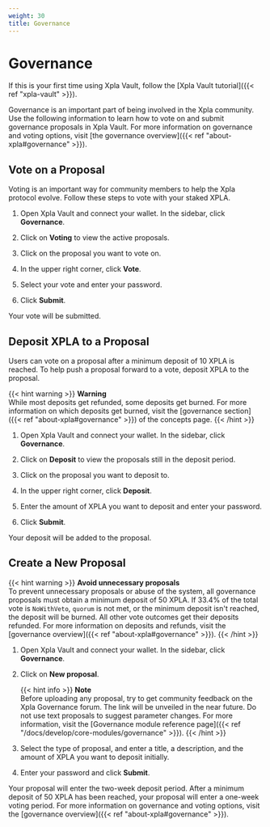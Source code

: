 ```yaml
---
weight: 30
title: Governance
---
```


# Governance

If this is your first time using Xpla Vault, follow the [Xpla Vault tutorial]({{< ref "xpla-vault" >}}).

Governance is an important part of being involved in the Xpla community. Use the following information to learn how to vote on and submit governance proposals in Xpla Vault. For more information on governance and voting options, visit [the governance overview]({{< ref "about-xpla#governance" >}}).

## Vote on a Proposal

Voting is an important way for community members to help the Xpla protocol evolve. Follow these steps to vote with your staked XPLA.

1. Open Xpla Vault and connect your wallet. In the sidebar, click **Governance**.

2. Click on **Voting** to view the active proposals.

3. Click on the proposal you want to vote on.

4. In the upper right corner, click **Vote**.

5. Select your vote and enter your password.

6. Click **Submit**.

Your vote will be submitted.

## Deposit XPLA to a Proposal

Users can vote on a proposal after a minimum deposit of 10 XPLA is reached. To help push a proposal forward to a vote, deposit XPLA to the proposal.

{{< hint warning >}}
**Warning**  
While most deposits get refunded, some deposits get burned. For more information on which deposits get burned, visit the [governance section]({{< ref "about-xpla#governance" >}}) of the concepts page.
{{< /hint >}}

1. Open Xpla Vault and connect your wallet. In the sidebar, click **Governance**.

2. Click on **Deposit** to view the proposals still in the deposit period.

3. Click on the proposal you want to deposit to.

4. In the upper right corner, click **Deposit**.

5. Enter the amount of XPLA you want to deposit and enter your password.

6.  Click **Submit**.

Your deposit will be added to the proposal.

## Create a New Proposal

{{< hint warning >}}
**Avoid unnecessary proposals**  
To prevent unnecessary proposals or abuse of the system, all governance proposals must obtain a minimum deposit of 50 XPLA. If 33.4% of the total vote is `NoWithVeto`, `quorum` is not met, or the minimum deposit isn't reached, the deposit will be burned. All other vote outcomes get their deposits refunded. For more information on deposits and refunds, visit the [governance overview]({{< ref "about-xpla#governance" >}}).
{{< /hint >}}

1. Open Xpla Vault and connect your wallet. In the sidebar, click **Governance**.

2. Click on **New proposal**.

   {{< hint info >}}
   **Note**  
   Before uploading any proposal, try to get community feedback on the Xpla Governance forum. The link will be unveiled in the near future.
   Do not use text proposals to suggest parameter changes. For more information, visit the [Governance module reference page]({{< ref "/docs/develop/core-modules/governance" >}}).
   {{< /hint >}}

3. Select the type of proposal, and enter a title, a description, and the amount of XPLA you want to deposit initially.

4. Enter your password and click **Submit**.

Your proposal will enter the two-week deposit period. After a minimum deposit of 50 XPLA has been reached, your proposal will enter a one-week voting period. For more information on governance and voting options, visit the [governance overview]({{< ref "about-xpla#governance" >}}).
